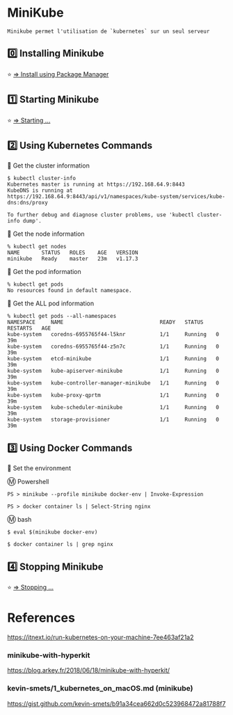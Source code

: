 # MiniKube

    Minikube permet l'utilisation de `kubernetes` sur un seul serveur

## :zero: Installing Minikube

:star: [=> Install using Package Manager](Install.md)

## :one: Starting Minikube

:star: [=> Starting ...](Start-mk.md)

## :two: Using Kubernetes Commands

:pushpin: Get the cluster information


```
$ kubectl cluster-info
Kubernetes master is running at https://192.168.64.9:8443
KubeDNS is running at https://192.168.64.9:8443/api/v1/namespaces/kube-system/services/kube-dns:dns/proxy

To further debug and diagnose cluster problems, use 'kubectl cluster-info dump'.
```

:pushpin: Get the node information

```
% kubectl get nodes   
NAME       STATUS   ROLES    AGE   VERSION
minikube   Ready    master   23m   v1.17.3
```

:pushpin: Get the pod information

```
% kubectl get pods
No resources found in default namespace.
```

:pushpin: Get the ALL pod information

```
% kubectl get pods --all-namespaces
NAMESPACE     NAME                               READY   STATUS    RESTARTS   AGE
kube-system   coredns-6955765f44-l5knr           1/1     Running   0          39m
kube-system   coredns-6955765f44-z5n7c           1/1     Running   0          39m
kube-system   etcd-minikube                      1/1     Running   0          39m
kube-system   kube-apiserver-minikube            1/1     Running   0          39m
kube-system   kube-controller-manager-minikube   1/1     Running   0          39m
kube-system   kube-proxy-qprtm                   1/1     Running   0          39m
kube-system   kube-scheduler-minikube            1/1     Running   0          39m
kube-system   storage-provisioner                1/1     Running   0          39m
```

## :three: Using Docker Commands


:pushpin: Set the environment 

:m: Powershell

```
PS > minikube --profile minikube docker-env | Invoke-Expression
```

```
PS > docker container ls | Select-String nginx
```

:m: bash

```
$ eval $(minikube docker-env)
```

```
$ docker container ls | grep nginx
```



## :four: Stopping Minikube

:star: [=> Stopping ...](Stop-mk.md)


# References

https://itnext.io/run-kubernetes-on-your-machine-7ee463af21a2

### minikube-with-hyperkit

https://blog.arkey.fr/2018/06/18/minikube-with-hyperkit/

### kevin-smets/1_kubernetes_on_macOS.md (minikube)

https://gist.github.com/kevin-smets/b91a34cea662d0c523968472a81788f7

